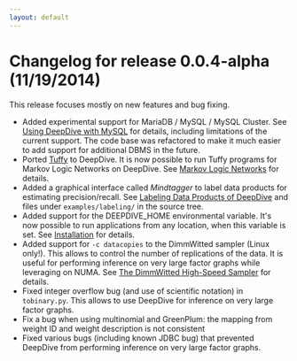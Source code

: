 ```yaml
---
layout: default
---
```


# Changelog for release 0.0.4-alpha (11/19/2014)

This release focuses mostly on new features and bug fixing.

- Added experimental support for MariaDB / MySQL / MySQL Cluster. See
        [Using DeepDive with MySQL](../advanced/mysql.html) for
        details, including limitations of the current support. The code base was
        refactored to make it much easier to add support for additional DBMS in the
        future.
- Ported [Tuffy](http://i.stanford.edu/hazy/tuffy/doc/) to DeepDive. It is now
        possible to run Tuffy programs for Markov Logic Networks on DeepDive. See
        [Markov Logic Networks](../advanced/markov_logic_network.html) for details.
- Added a graphical interface called *Mindtagger* to label data products for
        estimating precision/recall.  See [Labeling Data Products of
        DeepDive](../basics/labeling.html) and files under `examples/labeling/` in
        the source tree.
- Added support for the DEEPDIVE_HOME environmental variable. It's now possible
        to run applications from any location, when this variable is set. See
        [Installation](../basics/installation.html) for details.
- Added support for `-c datacopies` to the DimmWitted sampler (Linux only!).
        This allows to control the number of replications of the data. It is useful
        for performing inference on very large factor graphs while leveraging on
        NUMA. See [The DimmWitted High-Speed Sampler](../basics/sampler.html) for
        details.
- Fixed integer overflow bug (and use of scientific notation) in `tobinary.py`.
        This allows to use DeepDive for inference on very large factor graphs.
- Fix a bug when using multinomial and GreenPlum: the mapping from weight ID and
  weight description is not consistent
- Fixed various bugs (including known JDBC bug) that prevented DeepDive from
        performing inference on very large factor graphs.
